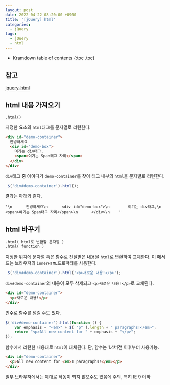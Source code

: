 ```yaml
---
layout: post
date: 2022-04-22 08:20:00 +0900
title: '[jQuery] html'
categories:
  - jQuery
tags:
  - jQuery
  - html
---
```


* Kramdown table of contents
{:toc .toc}

## 참고

[jquery-html](https://api.jquery.com/html/#html)

## html 내용 가져오기

`.html()`

 지정한 요소의 `html`태그를 문자열로 리턴한다.


 ```html
 <div id="demo-container">
   안녕하세요
   <div id="demo-box">
     여기는 div태그,
     <span>여기는 Span태그 자리</span>
   </div>
 </div>
 ```

 `div`태그 중 아이디가 `demo-container`를 찾아 태그 내부의 `html`을 문자열로 리턴한다.

```js
 $('div#demo-container').html();
```

결과는 아래와 같다.

```
'\n      안녕하세요\n      <div id="demo-box">\n        여기는 div태그,\n        <span>여기는 Span태그 자리</span>\n      </div>\n    '
```

## html 바꾸기

`.html( html로 변환할 문자열 )`  
`.html( function )`

지정한 위치에 문자열 혹은 함수로 전달받은 내용을 `html`로 변환하여 교체한다. 이 메서드는 브라우저의 `innerHTML`프로퍼티를 사용한다.


```js
 $('div#demo-container').html('<p>새로운 내용!</p>');
```

`div#demo-container`의 내용이 모두 삭제되고 `<p>새로운 내용!</p>`로 교체된다.

```html
<div id="demo-container">
  <p>새로운 내용!</p>
</div>
```

인수로 함수를 넘길 수도 있다.

```js
$('div#demo-container').html(function () {
    var emphasis = "<em>" + $( "p" ).length + " paragraphs!</em>";
    return "<p>All new content for " + emphasis + "</p>";
});
```

함수에서 리턴한 내용대로 `html`이 대체된다. 단, 함수는 1.4버전 이후부터 사용가능.

```html
<div id="demo-container">
  <p>All new content for <em>1 paragraphs!</em></p>
</div>
```

일부 브라우저에서는 제대로 작동이 되지 않으수도 있음에 주의, 특히 IE 9 이하
